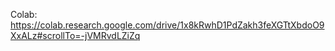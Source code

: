 Colab: https://colab.research.google.com/drive/1x8kRwhD1PdZakh3feXGTtXbdoO9XxALz#scrollTo=-jVMRvdLZiZq
